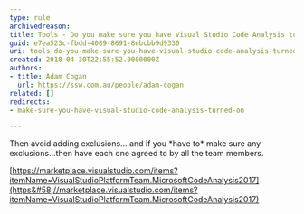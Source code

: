```yaml
---
type: rule
archivedreason: 
title: Tools - Do you make sure you have Visual Studio Code Analysis turned on?
guid: e7ea523c-fbdd-4089-8691-8ebcbb9d9330
uri: tools-do-you-make-sure-you-have-visual-studio-code-analysis-turned-on
created: 2018-04-30T22:55:52.0000000Z
authors:
- title: Adam Cogan
  url: https://ssw.com.au/people/adam-cogan
related: []
redirects:
- make-sure-you-have-visual-studio-code-analysis-turned-on

---
```


Then avoid adding exclusions… and if you \*have to\* make sure any exclusions…then have each one agreed to by all the team members.

<!--endintro-->

[https://marketplace.visualstudio.com/items?itemName=VisualStudioPlatformTeam.MicrosoftCodeAnalysis2017](https&#58;//marketplace.visualstudio.com/items?itemName=VisualStudioPlatformTeam.MicrosoftCodeAnalysis2017)
